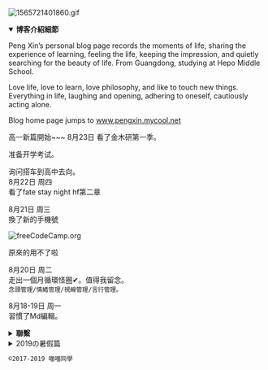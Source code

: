 ![1565721401860.gif
](https://i.loli.net/2019/08/22/nEiKBQVxPU4vcYf.gif)  

<details open>
  <summary><b>博客介紹細節</b></summary>

Peng Xin’s personal blog page records the moments of life, sharing the experience of learning, feeling the life, keeping the impression, and quietly searching for the beauty of life.  From Guangdong, studying at Hepo Middle School.

 Love life, love to learn, love philosophy, and like to touch new things.
 Everything in life, laughing and opening, adhering to oneself, cautiously acting alone.

 Blog home page jumps to www.pengxin.mycool.net
</details>  
高一新篇開始~~~  
8月23日
看了金木研第一季。  

准备开学考试。  

询问搭车到高中去向。  
8月22日 周四  
看了fate stay night hf第二章

8月21日 周三  
換了新的手機號

![freeCodeCamp.org
](https://s2.ax1x.com/2019/08/21/maCk2F.md.png)

原來的用不了啦

8月20日 周二  
走出一個月循環怪圈✔。值得我留念。  
`念頭管理/情緒管理/視線管理/言行管理。`

8月18-19日 周一  
習慣了Md編輯。

<details>
  <summary><b>聯繫</b></summary>
  <img src="https://s2.ax1x.com/2019/08/18/mMf2GV.png" alt="微信" style="max-width:100%;">
</details>

<details>
<summary>2019の暑假篇</summary>
7月1-2日
说什么哒：这将是一场关于我和呕呕霉霉世界的日常。
谁可以吃：任何人。 
隐私相关：适用于避风港原则。

7月3日 周三 
我去QQ找高中的新生群。然后发现他们是一群傻屌。一点价值也没有，整天聊些没七没八的。我根本插不入话题~ 然后三分热度开始准备重新建立新の学习群帝国（新的后宫）。（以便日后人流量之须,说不定哪天可以让我致富，成为亿万富翁什么的）因为我不清楚流量对我日后生活的影响是什么。我深谙其重要性。 我将新课本作为卖点掀起群动员。 我把它放在百度云那里~可惜我自己都没怎么看~是我太懒了没错~我怀疑只有小段认真去看了。别人都木有。 我获取了培训会最新课本，但我也不知道是否就9月份就开始启用。 群托管现已转交给陕西省的韩梦云同学。我信任她，信任什么的不存在，她比较好控制。。 我准备放弃无意义社交。为了摆脱怪圈，此前在18年清除了所有好友。这给我带来了很多不便。有些人甚至已经加了我好几次了/苦笑。

7月4日 周四 
肖雯瀚同学重新过往，向我问好。从她那里得知学霸服务器被封原因。活该被封。 最后被发好人卡，我就知道她会搞事，防不胜防，不敢听她的声音。 我也准备把她忘了（可我所有密码都还是她名字，操）,垃圾女人浪费我时间。不过她声音真的是我听过最甜的!这个要夸一下。 

7月6日 周五 
敏锐说她选公费什么的，让我替他好好上高中。说一家人只有她不高兴。 其实我想说一个人职业大概率会做自己不喜欢的事，就算做喜欢的事也会厌倦。搞毛啊，说着说着我就忘了我要说什么。 中考分数已出，亟待啊！（昨晚我一晚都没睡好，我太过焦虑了）挂在了朋友圈，下午我就去报名了。 

7月7日 周六 
为了把QQ群变成同城群，至尊地标都弄没了。因为天安门为敏感地点。 我开始戒除吹嘘这个坏毛病，因为它会给我挖坑。 准备把微信群的高一学联作为养老群！ 

7月8日 周一 
一个人过生日太开心了，我17岁了。耶四！ 搞明白农历是月球历。 

7月9日 周二 
补番《杀戮天使》 凯西那集表现手法nb. 

7月10日 周三 
肖同学让我把时间花在学习上。 开始物理必修一的学习！ 

7月11-19
都是学习物理必修一进程。略。 

7月20日 周六 
看了赤坂的漫画《辉夜大小姐想让我告白》赤坂的表情勾勒NB. 阅读了部分《金刚经》然后受不了，弃坑。 开始排除任何干扰学习因素，开始统一人格大业！以前一直人格分裂严重。 开始用专业知识戒色。强戒死路一条。（色情是新新主义发展第一大坑，并且严重浪费我学习时间，影响脑力，果断第一排除） 

7月21日 周日 
看了何连伟网课的意义判断。 

7月22日 周一 
开始刷物理题 

7月23日 周二 
练84,12□ 

7月24日 周三 
p8对立问题。 研究打点计时器。 

7月25日 周四 
看了hitenkei后悔了。现在感觉本子再厉害也就hiten台湾本子王这种水平。真是无趣。 

7月26日 周五 
学会观心断念。 脑洗自己大脑重新变成绿色。 

7月27日 周六 
思考一昧追求生理完整是不是有点SM。 

7月28日 周日 
开始每天早上查阅《戒者录》并作笔记。 领悟游戏只会让人更疲惫。 完成阶段测试1。 

7月29日 周一 
了解伽利略的自由落体研究。 认识自己有恋癖，这个要慌。 

7月30日 周二 
补漫《穿越时空の少女》 Loser音译就是 撸者 

7月31日 周三 
读书分叉论：多读一点书，多有一条路，一条变两条，两条变四条…… 补番《从零开始的异世界生活》以及轻小说。 戒熬夜开始。 

8月2-3日
补Re0漫画。 撰写微信群微调。 整理某百账号3个。 听了《东京喰种》的OP（unravel） sono sikumi wo，感觉声音跟罗兹瓦尔一样啊。 标识Subrus 486. 

8月4日 周日 
纯粹觉知——开始我的灵修之悟。

8月5日 周一 
认识念头应该作为人类工具，而不是牵引绳。 有人说洗脑不好，我只想说症状才是王道。 当含饴弄孙的时候，希望我可以对当年の勇士嘉许。 我凝似有胃病。 发现一个有爱的字幕组（用爱发电） acg6.com 

8月6日 周二 
开始上网眼睛👀 保持散视。 谁也不想破罐子破摔。 雄关漫道真如铁，而今漫步从头越。 部分阅读《命自我立》 

8月7日 周三 
开始养生。

8月8-15周四 
人在家中坐，祸从天上来。 有人说不净观对女性不敬，那么对女人意淫就是尊重女性吗。 补番《日常》神他妈反应！ 《日常系的异能战斗》前面剧情nb，后面烂了。 部补《男高》 喜欢上了aimyon（爱缪）的音色 《 她曾活过啊》好久没喜欢这种很多首音乐我都喜欢的啦。 overlord/异世界四重奏/尼玛这个真的不给男🐷解释机会。 

8月16日 周五 
补《给桃子的信》，人老了喜欢看治愈番。 

8月17日 周一 
早上梦见一个初中同学，差点破戒，吓死我了。 博客开通。


</details>  

``` bash
©2017-2019 喵喵同學
```
